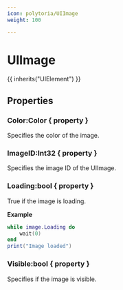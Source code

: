 ```yaml
---
icon: polytoria/UIImage
weight: 100

---
```


# UIImage

{{ inherits("UIElement") }}

## Properties

### Color:Color { property }
Specifies the color of the image.

### ImageID:Int32 { property }
Specifies the image ID of the UIImage.

### Loading:bool { property }
True if the image is loading.

**Example**

```lua
while image.Loading do
    wait(0)
end
print("Image loaded")
```

### Visible:bool { property }
Specifies if the image is visible.
